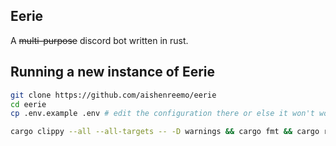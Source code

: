 ## Eerie
A ~~multi-purpose~~ discord bot written in rust.

## Running a new instance of Eerie
```sh
git clone https://github.com/aishenreemo/eerie
cd eerie
cp .env.example .env # edit the configuration there or else it won't work

cargo clippy --all --all-targets -- -D warnings && cargo fmt && cargo run
```
